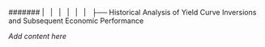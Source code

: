 ####### |   |   |   |   |   |   ├── Historical Analysis of Yield Curve Inversions and Subsequent Economic Performance

*Add content here*